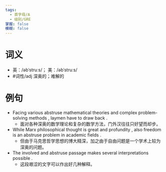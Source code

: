 ```yaml
---
tags:
  - 首字母/A
  - 级别/GRE
掌握: false
模糊: false
---
```

# 词义
- 英：/əbˈstruːs/； 美：/əbˈstruːs/
- #词性/adj  深奥的；难解的
# 例句
- Facing various abstruse mathematical theories and complex problem-solving methods , laymen have to draw back .
	- 面对各种深奥的数学理论和复杂的数学方法，门外汉往往只好望而却步。
- While Marx philosophical thought is great and profundity , also freedom is an abstruse problem in academic fields .
	- 但由于马克思哲学思想的博大精深，加之由于自由问题是一个学术上较为深奥的问题。
- The involved and abstruse passage makes several interpretations possible .
	- 这段艰涩的文字可以作出好几种解释。
